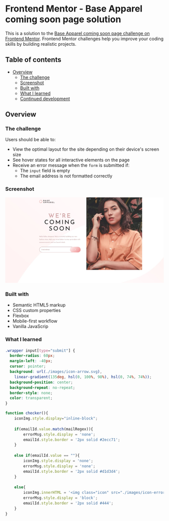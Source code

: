 # Frontend Mentor - Base Apparel coming soon page solution

This is a solution to the [Base Apparel coming soon page challenge on Frontend Mentor](https://www.frontendmentor.io/challenges/base-apparel-coming-soon-page-5d46b47f8db8a7063f9331a0). Frontend Mentor challenges help you improve your coding skills by building realistic projects. 

## Table of contents

- [Overview](#overview)
  - [The challenge](#the-challenge)
  - [Screenshot](#screenshot)  
  - [Built with](#built-with)
  - [What I learned](#what-i-learned)
  - [Continued development](#continued-development)

## Overview

### The challenge

Users should be able to:

- View the optimal layout for the site depending on their device's screen size
- See hover states for all interactive elements on the page
- Receive an error message when the `form` is submitted if:
  - The `input` field is empty
  - The email address is not formatted correctly

### Screenshot

![](./screenshot.jpg)


### Built with

- Semantic HTML5 markup
- CSS custom properties
- Flexbox 
- Mobile-first workflow
- Vanilla JavaScrip

### What I learned

```css
.wrapper input[type="submit"] {
  border-radius: 60px;
  margin-left: -40px;
  cursor: pointer;
  background: url(./images/icon-arrow.svg),
    linear-gradient(135deg, hsl(0, 100%, 98%), hsl(0, 74%, 74%));
  background-position: center;
  background-repeat: no-repeat;
  border-style: none;
  color: transparent;
}

```
```js
function checker(){
    iconImg.style.display="inline-block";
 
    if(emailId.value.match(mailRegex)){
        errorMsg.style.display = 'none';
        emailId.style.border = '2px solid #2ecc71';
    }
 
    else if(emailId.value == ""){
        iconImg.style.display = 'none';
        errorMsg.style.display = 'none';
        emailId.style.border = '2px solid #d1d3d4';
    }
 
    else{
        iconImg.innerHTML = '<img class="icon" src="./images/icon-error.svg"></img>';
        errorMsg.style.display = 'block';
        emailId.style.border = '2px solid #444';
    }
}
```

